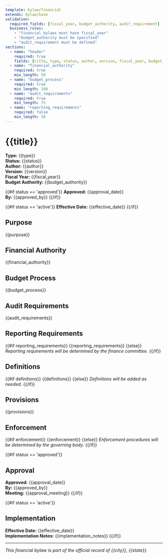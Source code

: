 ```yaml
---
template: bylaw/financial
extends: bylaw/base
validation:
  required_fields: [fiscal_year, budget_authority, audit_requirement]
  business_rules:
    - "financial bylaws must have fiscal_year"
    - "budget_authority must be specified"
    - "audit_requirement must be defined"
sections:
  - name: "header"
    required: true
    fields: [title, type, status, author, version, fiscal_year, budget_authority]
  - name: "financial_authority"
    required: true
    min_length: 50
  - name: "budget_process"
    required: true
    min_length: 100
  - name: "audit_requirements"
    required: true
    min_length: 75
  - name: "reporting_requirements"
    required: false
    min_length: 50
---
```


# {{title}}

**Type:** {{type}}  
**Status:** {{status}}  
**Author:** {{author}}  
**Version:** {{version}}  
**Fiscal Year:** {{fiscal_year}}  
**Budget Authority:** {{budget_authority}}

{{#if status == 'approved'}} **Approved:** {{approval_date}}  
**By:** {{approved_by}} {{/if}}

{{#if status == 'active'}} **Effective Date:** {{effective_date}} {{/if}}

## Purpose

{{purpose}}

## Financial Authority

{{financial_authority}}

## Budget Process

{{budget_process}}

## Audit Requirements

{{audit_requirements}}

## Reporting Requirements

{{#if reporting_requirements}} {{reporting_requirements}} {{else}} _Reporting
requirements will be determined by the finance committee._ {{/if}}

## Definitions

{{#if definitions}} {{definitions}} {{else}} _Definitions will be added as
needed._ {{/if}}

## Provisions

{{provisions}}

## Enforcement

{{#if enforcement}} {{enforcement}} {{else}} _Enforcement procedures will be
determined by the governing body._ {{/if}}

{{#if status == 'approved'}}

## Approval

**Approved:** {{approval_date}}  
**By:** {{approved_by}}  
**Meeting:** {{approval_meeting}} {{/if}}

{{#if status == 'active'}}

## Implementation

**Effective Date:** {{effective_date}}  
**Implementation Notes:** {{implementation_notes}} {{/if}}

---

_This financial bylaw is part of the official record of {{city}}, {{state}}._
